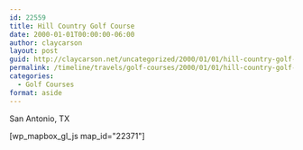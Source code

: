 ```yaml
---
id: 22559
title: Hill Country Golf Course
date: 2000-01-01T00:00:00-06:00
author: claycarson
layout: post
guid: http://claycarson.net/uncategorized/2000/01/01/hill-country-golf-course/
permalink: /timeline/travels/golf-courses/2000/01/01/hill-country-golf-course/
categories:
  - Golf Courses
format: aside
---
```

<div class="media-details">San Antonio, TX</div>

[wp_mapbox_gl_js map_id="22371"]